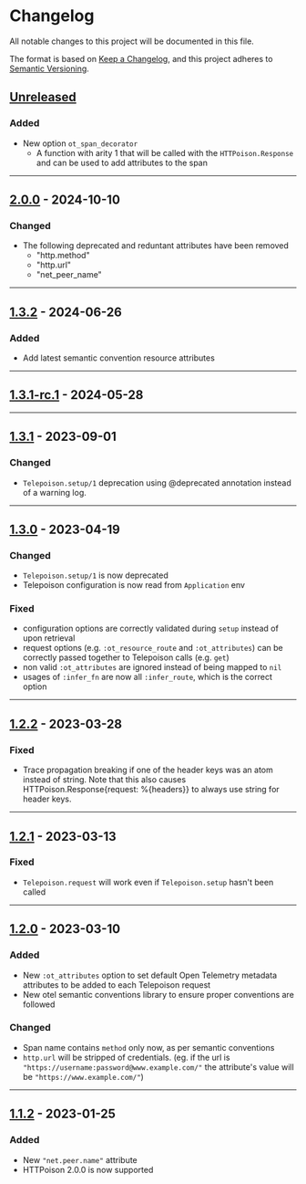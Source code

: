 # Changelog

All notable changes to this project will be documented in this file.

The format is based on [Keep a Changelog](https://keepachangelog.com/en/1.0.0/),
and this project adheres to
[Semantic Versioning](https://semver.org/spec/v2.0.0.html).

## [Unreleased]

### Added

- New option `ot_span_decorator`
  - A function with arity 1 that will be called with the `HTTPoison.Response` and can be used to add attributes to the span

---

## [2.0.0] - 2024-10-10

### Changed

- The following deprecated and reduntant attributes have been removed
  - "http.method"
  - "http.url"
  - "net_peer_name"

---

## [1.3.2] - 2024-06-26

### Added

- Add latest semantic convention resource attributes

---

## [1.3.1-rc.1] - 2024-05-28

---

## [1.3.1] - 2023-09-01

### Changed

- `Telepoison.setup/1` deprecation using @deprecated annotation instead of a
  warning log.

---

## [1.3.0] - 2023-04-19

### Changed

- `Telepoison.setup/1` is now deprecated
- Telepoison configuration is now read from `Application` env

### Fixed

- configuration options are correctly validated during `setup` instead of upon
  retrieval
- request options (e.g. `:ot_resource_route` and `:ot_attributes`) can be
  correctly passed together to Telepoison calls (e.g. `get`)
- non valid `:ot_attributes` are ignored instead of being mapped to `nil`
- usages of `:infer_fn` are now all `:infer_route`, which is the correct option

---

## [1.2.2] - 2023-03-28

### Fixed

- Trace propagation breaking if one of the header keys was an atom instead of
  string. Note that this also causes HTTPoison.Response{request: %{headers}} to
  always use string for header keys.

---

## [1.2.1] - 2023-03-13

### Fixed

- `Telepoison.request` will work even if `Telepoison.setup` hasn't been called

---

## [1.2.0] - 2023-03-10

### Added

- New `:ot_attributes` option to set default Open Telemetry metadata attributes
  to be added to each Telepoison request
- New otel semantic conventions library to ensure proper conventions are
  followed

### Changed

- Span name contains `method` only now, as per semantic conventions
- `http.url` will be stripped of credentials. (eg. if the url is
  `"https://username:password@www.example.com/"` the attribute's value will be
  `"https://www.example.com/"`)

---

## [1.1.2] - 2023-01-25

### Added

- New `"net.peer.name"` attribute
- HTTPoison 2.0.0 is now supported


[Unreleased]: https://github.com/primait/telepoison/compare/2.0.0...HEAD
[2.0.0]: https://github.com/primait/telepoison/compare/1.3.2...2.0.0
[1.3.2]: https://github.com/primait/telepoison/compare/1.3.1-rc.1...1.3.2
[1.3.1-rc.1]: https://github.com/primait/telepoison/compare/1.3.1-rc.0...1.3.1-rc.1
[1.3.1]: https://github.com/primait/telepoison/compare/1.3.0...1.3.1
[1.3.0]: https://github.com/primait/telepoison/compare/1.2.2...1.3.0
[1.2.2]: https://github.com/primait/telepoison/compare/1.2.1...1.2.2
[1.2.1]: https://github.com/primait/telepoison/compare/1.2.0...1.2.1
[1.2.0]: https://github.com/primait/telepoison/compare/1.1.2...1.2.0
[1.1.2]: https://github.com/primait/teleplug/releases/tag/1.1.2
